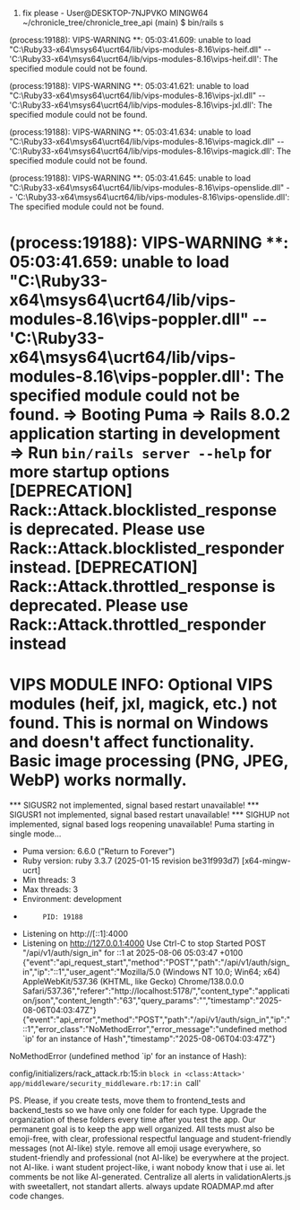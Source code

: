 1. fix please - User@DESKTOP-7NJPVKO MINGW64 ~/chronicle_tree/chronicle_tree_api (main)
$ bin/rails s

(process:19188): VIPS-WARNING **: 05:03:41.609: unable to load "C:\Ruby33-x64\msys64\ucrt64/lib/vips-modules-8.16\vips-heif.dll" -- 'C:\Ruby33-x64\msys64\ucrt64/lib/vips-modules-8.16\vips-heif.dll': The specified module could not be found.

(process:19188): VIPS-WARNING **: 05:03:41.621: unable to load "C:\Ruby33-x64\msys64\ucrt64/lib/vips-modules-8.16\vips-jxl.dll" -- 'C:\Ruby33-x64\msys64\ucrt64/lib/vips-modules-8.16\vips-jxl.dll': The specified module could not be found.

(process:19188): VIPS-WARNING **: 05:03:41.634: unable to load "C:\Ruby33-x64\msys64\ucrt64/lib/vips-modules-8.16\vips-magick.dll" -- 'C:\Ruby33-x64\msys64\ucrt64/lib/vips-modules-8.16\vips-magick.dll': The specified module could not be found.

(process:19188): VIPS-WARNING **: 05:03:41.645: unable to load "C:\Ruby33-x64\msys64\ucrt64/lib/vips-modules-8.16\vips-openslide.dll" -- 'C:\Ruby33-x64\msys64\ucrt64/lib/vips-modules-8.16\vips-openslide.dll': The specified module could not be found.

(process:19188): VIPS-WARNING **: 05:03:41.659: unable to load "C:\Ruby33-x64\msys64\ucrt64/lib/vips-modules-8.16\vips-poppler.dll" -- 'C:\Ruby33-x64\msys64\ucrt64/lib/vips-modules-8.16\vips-poppler.dll': The specified module could not be found.
=> Booting Puma
=> Rails 8.0.2 application starting in development
=> Run `bin/rails server --help` for more startup options
[DEPRECATION] Rack::Attack.blocklisted_response is deprecated. Please use Rack::Attack.blocklisted_responder instead.
[DEPRECATION] Rack::Attack.throttled_response is deprecated. Please use Rack::Attack.throttled_responder instead
============================================================
VIPS MODULE INFO:
Optional VIPS modules (heif, jxl, magick, etc.) not found.
This is normal on Windows and doesn't affect functionality.
Basic image processing (PNG, JPEG, WebP) works normally.
============================================================
*** SIGUSR2 not implemented, signal based restart unavailable!
*** SIGUSR1 not implemented, signal based restart unavailable!
*** SIGHUP not implemented, signal based logs reopening unavailable!
Puma starting in single mode...
* Puma version: 6.6.0 ("Return to Forever")
* Ruby version: ruby 3.3.7 (2025-01-15 revision be31f993d7) [x64-mingw-ucrt]
*  Min threads: 3
*  Max threads: 3
*  Environment: development
*          PID: 19188
* Listening on http://[::1]:4000
* Listening on http://127.0.0.1:4000
Use Ctrl-C to stop
Started POST "/api/v1/auth/sign_in" for ::1 at 2025-08-06 05:03:47 +0100
{"event":"api_request_start","method":"POST","path":"/api/v1/auth/sign_in","ip":"::1","user_agent":"Mozilla/5.0 (Windows NT 10.0; Win64; x64) AppleWebKit/537.36 (KHTML, like Gecko) Chrome/138.0.0.0 Safari/537.36","referer":"http://localhost:5178/","content_type":"application/json","content_length":"63","query_params":"","timestamp":"2025-08-06T04:03:47Z"}
{"event":"api_error","method":"POST","path":"/api/v1/auth/sign_in","ip":"::1","error_class":"NoMethodError","error_message":"undefined method `ip' for an instance of Hash","timestamp":"2025-08-06T04:03:47Z"}

NoMethodError (undefined method `ip' for an instance of Hash):

config/initializers/rack_attack.rb:15:in `block in <class:Attack>'
app/middleware/security_middleware.rb:17:in `call'


PS. Please, if you create tests, move them to frontend_tests and backend_tests so we have only one folder for each type. Upgrade the organization of these folders every time after you test the app. Our permanent goal is to keep the app well organized. All tests must also be emoji-free, with clear, professional respectful language and student-friendly messages (not AI-like) style. remove all emoji usage everywhere, so student-friendly and professional (not AI-like) be everywhere at the project. not AI-like. i want student project-like, i want nobody know that i use ai. let comments be not like AI-generated. Centralize all alerts in validationAlerts.js with sweetallert, not standart allerts. always update ROADMAP.md after code changes.